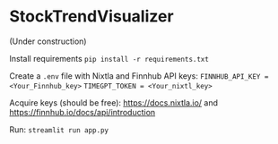 # StockTrendVisualizer
(Under construction)

Install requirements
`pip install -r requirements.txt`

Create a `.env` file with Nixtla and Finnhub API keys:
`FINNHUB_API_KEY = <Your_Finnhub_key>`
`TIMEGPT_TOKEN = <Your_nixtl_key>`

Acquire keys (should be free): https://docs.nixtla.io/ and https://finnhub.io/docs/api/introduction

Run:
`streamlit run app.py`